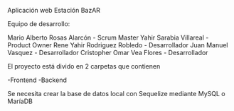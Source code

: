 Aplicación web Estación BazAR

Equipo de desarrollo:

Mario Alberto Rosas Alarcón - Scrum Master
Yahir Sarabia Villareal - Product Owner
Rene Yahir Rodriguez Robledo - Desarrollador
Juan Manuel Vasquez - Desarrollador 
Cristopher Omar Vea Flores - Desarrollador 


El proyecto está divido en 2 carpetas que contienen

-Frontend
-Backend

Se necesita crear la base de datos local con Sequelize mediante MySQL o MaríaDB
